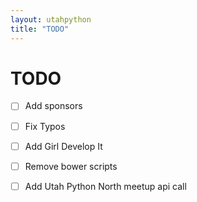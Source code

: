 ```yaml
---
layout: utahpython
title: "TODO"
---
```


# TODO

* [ ] Add sponsors
* [ ] Fix Typos
* [ ] Add Girl Develop It
* [ ] Remove bower scripts
* [ ] Add Utah Python North meetup api call

